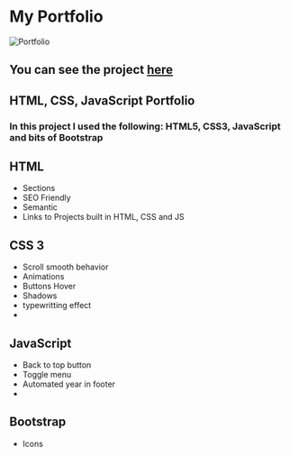 # My Portfolio 
![Portfolio](https://user-images.githubusercontent.com/56940002/201709755-2e73b7cb-9d07-442d-9379-7e5f97f15e68.png)

## You can see the project [here](https://luc-constantin.github.io/myPortfolio/ "Luc Constantin's Portfolio")

## HTML, CSS, JavaScript Portfolio 
### In this project I used the following: HTML5, CSS3, JavaScript and bits of Bootstrap
## HTML
 * Sections
 * SEO Friendly
 * Semantic
 * Links to Projects built in HTML, CSS and JS
## CSS 3
 * Scroll smooth behavior
 * Animations
 * Buttons Hover
 * Shadows
 * typewritting effect
 * 
## JavaScript
 * Back to top button
 * Toggle menu
 * Automated year in footer
 * 
## Bootstrap
 * Icons
